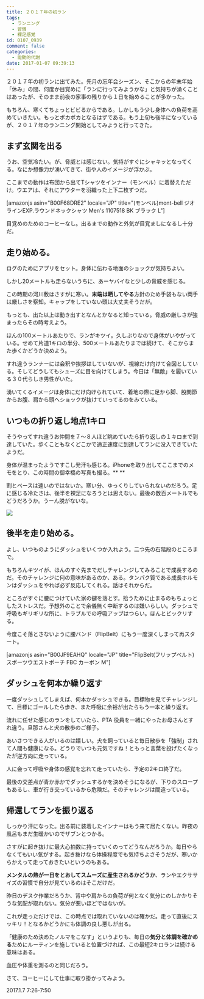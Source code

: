 ```yaml
---
title: ２０１７年の初ラン
tags:
  - ランニング
  - 習慣
  - 裸足感覚
id: 0107_0939
comment: false
categories:
  - 能動的代謝
date: 2017-01-07 09:39:13
---
```


２０１７年の初ランに出てみた。先月の忘年会シーズン、そこからの年末年始「休み」の間、何度か目覚めに「ランに行ってみようかな」と気持ちが湧くことはあったが、そのまま前夜の家事の残りから１日を始めることが多かった。

もちろん、寒くてちょっとビビるからである。しかしもう少し身体への負荷を高めていきたい。もっとポカポカとなるはずである。もう上旬も後半になっているが、２０１７年のランニング開始としてみようと行ってきた。

<!--more-->

## まず玄関を出る

うお、空気冷たい。が、脅威とは感じない。気持がすぐにシャキッとなってくる。なにか想像力が湧いてきて、街や人のイメージが浮かぶ。

ここまでの動作は布団から出てTシャツをインナー（モンベル）に着替えただけ。ウエアは、それにアウターを羽織った上下二枚ずつだ。

[amazonjs asin="B00F68DRE2" locale="JP" title="(モンベル)mont-bell ジオラインEXP.ラウンドネックシャツ Men's 1107518 BK ブラック L"]

目覚めのためのコーヒーなし。出るまでの動作と外気が目覚ましになるし十分だ。

## 走り始める。

ログのためにアプリをセット。身体に伝わる地面のショックが気持ちよい。

しかし20メートルも走らないうちに、あーヤバイなと少しの脅威を感じる。

この時期の河川敷はさすがに寒い。**末端は晒してやる**方針のため手袋もない両手は厳しさを察知。キャップをしていない頭は大丈夫そうだが。

もっとも、出た以上は動き出すとなんとかなると知っている。脅威の厳しさが強まったらその時考えよう。

ほんの100メートルあたりで、ランがキツイ。久しぶりなので身体がいやがっている。せめて片道1キロの半分、500メートルあたりまでは続けて、そこからまた歩くかどうか決めよう。

すれ違うランナーには会釈や挨拶はしていないが、視線だけ向けて合図としている。そしてどうしてもシューズに目を向けてしまう。今日は「無敵」を履いている３０代らしき男性がいた。

湧いてくるイメージは身体にだけ向けられていて、着地の際に足から脚、股関節からお腹、肩から頭へショックが抜けていってるのをみている。

## いつもの折り返し地点1キロ

そうやってすれ違うお仲間を７～８人ほど眺めていたら折り返しの１キロまで到達していた。歩くこともなくどこかで適正速度に到達してランに没入できていたようだ。

身体が温まったようですこし発汗も感じる。iPhoneを取り出してここまでのメモをとり、この時間の御幸橋の写真も撮る。**
**

割とペースは速いのではないか。寒い分、ゆっくりしていられないのだろう。足に感じる冷たさは、後半を裸足になろうとは思えない。最後の数百メートルでもどうだろうか。うーん脱がないな。

![](http://ogasawara.me/wp/wp-content/uploads/2017/01/IMG_9085-e1483750232903-700x933.jpg)

## 後半を走り始める。

よし、いつものようにダッシュをいくつか入れよう。二つ先の石階段のところまで。

もちろんキツイが、ほんのすぐ先までだしチャレンジしてみることで成長するのだ。そのチャレンジに何の意味があるのか、ある。タンパク質である成長ホルモンはダッシュをやれば必ず反応してくれる。話はそれからだ。

ところがすぐに腰につけていた家の鍵を落とす。拾うために止まるのもちょっとしたストレスだ。予想外のことで余儀無く中断するのは嫌いらしい。ダッシュで呼吸もギリギリな所に、トラブルでの呼吸アップはつらい。ほんとビックリする。

今度こそ落とさないように腰バンド（FlipBelt）にもう一度深くしまって再スタート。

[amazonjs asin="B00JF9EAHQ" locale="JP" title="FlipBelt(フリップベルト) スポーツウエストポーチ FBC カーボン M"]

## ダッシュを何本か繰り返す

一度ダッシュしてしまえば、何本かダッシュできる。目標物を見てチャレンジして、目標にゴールしたら歩き、また呼吸に余裕が出たらもう一本と繰り返す。

流れに任せた感じのランをしていたら、PTA 役員を一緒にやったお母さんとすれ違う。旦那さんと犬の散歩のご様子。

あいさつできる人がいるのは嬉しい。犬を飼っていると毎日散歩を「強制」されて人間も健康になる。どうりでいつも元気ですね！ともっと言葉を投げたくなったが逆方向に走っている。

人に会って呼吸や身体の感覚を忘れて走っていたら、予定の2キロ終了だ。

最後の交差点が青か赤かでダッシュするかを決めそうになるが、下りのスロープもあるし、車が行き交っているから危険だ。そのチャレンジは間違っている。

## 帰還してランを振り返る

しっかり汗になった。出る前に装着したインナーはもう来て居たくない。昨夜の風呂もまだ生暖かいのでザブンとつかる。

さすがに起き抜けに最大心拍数に持っていくのってどうなんだろうか。毎日やらなくてもいい気がする。起き抜けなら体操程度でも気持ちよさそうだが、寒いからかえって走っておきたいというのもある。

**メンタルの熱が一日をとおしてスムーズに産生されるかどうか**、ランやエクササイズの習慣で自分が見ているのはそこだけだ。

昨日のデスク作業だろうか、背中や肩からの負荷が何となく気分にのしかかりそうな気配が取れない。気分が悪いほどではないが。

これが走っただけでは、この時点では取れていないのは確かだ。走って直後にスッキリ！となるかどうかにも体調の良し悪しが出る。

「健康のため決めたノルマをこなす」というよりも、毎日の**気分と体調を確かめる**ためにルーティンを施していると位置づければ、この最短2キロランは続ける意味はある。

血圧や体重を測るのと同じだろう。

さて、コーヒーにして仕事に取り掛かってみよう。

2017.1.7 7:26-7:50